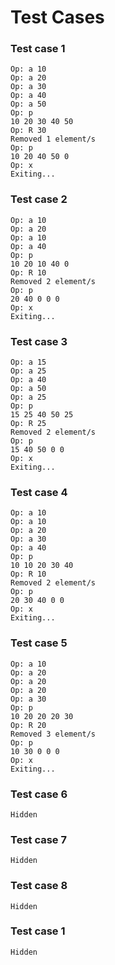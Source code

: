 # Test Cases

### Test case 1

    Op: a 10
    Op: a 20
    Op: a 30
    Op: a 40
    Op: a 50
    Op: p
    10 20 30 40 50
    Op: R 30
    Removed 1 element/s
    Op: p
    10 20 40 50 0
    Op: x
    Exiting...

### Test case 2

    Op: a 10
    Op: a 20
    Op: a 10
    Op: a 40
    Op: p
    10 20 10 40 0
    Op: R 10
    Removed 2 element/s
    Op: p
    20 40 0 0 0
    Op: x
    Exiting...

### Test case 3

    Op: a 15
    Op: a 25
    Op: a 40
    Op: a 50
    Op: a 25
    Op: p
    15 25 40 50 25
    Op: R 25
    Removed 2 element/s
    Op: p
    15 40 50 0 0
    Op: x
    Exiting...

### Test case 4

    Op: a 10
    Op: a 10
    Op: a 20
    Op: a 30
    Op: a 40
    Op: p
    10 10 20 30 40
    Op: R 10
    Removed 2 element/s
    Op: p
    20 30 40 0 0
    Op: x
    Exiting...

### Test case 5

    Op: a 10
    Op: a 20
    Op: a 20
    Op: a 20
    Op: a 30
    Op: p
    10 20 20 20 30
    Op: R 20
    Removed 3 element/s
    Op: p
    10 30 0 0 0
    Op: x
    Exiting...

### Test case 6

    Hidden

### Test case 7

    Hidden

### Test case 8

    Hidden

### Test case 1

    Hidden

